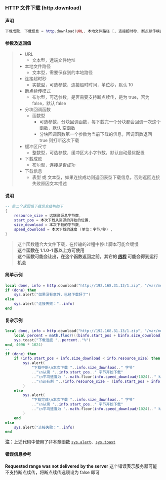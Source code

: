 ### HTTP 文件下载 \(**http\.download**\)


#### 声明
```lua
下载成败, 下载信息 = http.download(URL, 本地文件路径 [, 连接超时秒, 断点续传模式, 分块回调函数, 缓冲区尺寸 ])
```


#### 参数及返回值
> - URL
>   - 文本型，远端文件地址
> - 本地文件路径
>   - 文本型，需要保存到的本地路径
> - 连接超时秒
>   - 实数型，可选参数，连接超时时间，单位秒，默认 10
> - 断点续传模式
>   - 布尔型，可选参数，是否需要支持断点续传，是为 true，否为 false，默认 false
> - 分块回调函数
>   - 函数型
>       - 可选参数，分块回调函数，每下载完一个分块都会回调一次这个函数，默认 空函数
>       - 分块回调函数第一个参数为当前下载的信息，回调函数返回 true 则打断这次下载
> - 缓冲区尺寸
>   - 整数型，可选参数，缓冲区大小字节数，默认自动最优配置
> - 下载成败
>   - 布尔型，连接是否成功
> - 下载信息
>   - 表型 或 文本型，如果连接成功则返回表型下载信息，否则返回连接失败原因文本描述


#### 说明
```lua
-- 第二个返回值下载信息结构如下
{
    resource_size = 远端资源总字节数,
    start_pos = 本次下载从资源的开始的位置,
    size_download = 本次下载的字节数,
    speed_download = 本次下载的速度 (单位：字节/秒) ,
}
```
> 这个函数适合大文件下载，在传输的过程中停止脚本可能会缓慢  
> **这个函数在 1\.1\.0\-1 版以上方可使用**  
> **这个函数可能会让出，在这个函数返回之前，其它的 [线程](/Handbook/thread/README.md) 可能会得到运行机会**   


#### 简单示例  
```lua
local done, info = http.download("http://192.168.31.13/1.zip", "/var/mobile/1.zip")
if (done) then
    sys.alert("如果没有意外，已经下载好了")
else
    sys.alert("连接失败："..info)
end
```


#### 复杂示例  
```lua
local done, info = http.download("http://192.168.31.13/1.zip", "/var/mobile/1.zip", 10, true, function(binfo)
    local percent = math.floor(((binfo.start_pos + binfo.size_download) / binfo.resource_size) * 100)
    sys.toast("下载进度 "..percent.."%")
end, 4096 * 1024)
--
if (done) then
	if (info.start_pos + info.size_download < info.resource_size) then
	    sys.alert(
	        "下载中断\n本次下载 "..info.size_download.." 字节"
	        .."\n从第 "..info.start_pos.." 字节开始下载"
	        .."\n平均速度为 "..math.floor(info.speed_download/1024).." kB/s"
	        .."\n还有剩 "..(info.resource_size - (info.start_pos + info.size_download)).." 字节"
	    )
	else
	    sys.alert(
	        "下载完成\n本次下载 "..info.size_download.." 字节"
	        .."\n从第 "..info.start_pos.." 字节开始下载"
	        .."\n平均速度为 "..math.floor(info.speed_download/1024).." kB/s"
	    )
	end
else
	sys.alert("连接失败："..info)
end
```
**注**：上述代码中使用了非本章函数 [`sys.alert`](/Handbook/sys/sys.alert.md)、[`sys.toast`](/Handbook/sys/sys.toast.md)  

#### 错误信息参考  
**Requested range was not delivered by the server** 这个错误表示服务器可能不支持断点续传，将断点续传选项设为 false 即可  

